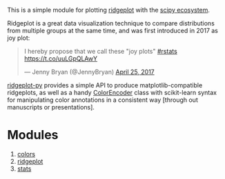 This is a simple module for plotting [ridgeplot](https://clauswilke.com/blog/2017/09/15/goodbye-joyplots/) with the [scipy ecosystem](https://www.scipy.org/about.html).

Ridgeplot is a great data visualization technique to compare distributions from multiple groups at the same time, and was first introduced in 2017 as joy plot:

<blockquote class="twitter-tweet"><p lang="en" dir="ltr">I hereby propose that we call these &quot;joy plots&quot; <a href="https://twitter.com/hashtag/rstats?src=hash&amp;ref_src=twsrc%5Etfw">#rstats</a> <a href="https://t.co/uuLGpQLAwY">https://t.co/uuLGpQLAwY</a></p>&mdash; Jenny Bryan (@JennyBryan) <a href="https://twitter.com/JennyBryan/status/856674638981550080?ref_src=twsrc%5Etfw">April 25, 2017</a></blockquote> 

[ridgeplot-py](https://pypi.org/project/ridgeplot-py/) provides a simple API to produce matplotlib-compatible ridgeplots, as well as a handy [ColorEncoder](https://github.com/wckdouglas/ridgeplot-py/blob/0198628ce0622e2e7f4f4e9284165d5d09324ca9/ridgeplot/colors.py#L117) class with scikit-learn syntax for manipulating color annotations in a consistent way [through out manuscripts or presentations].


# Modules

1. [colors](colors.md)
2. [ridgeplot](ridge_plot.md)
3. [stats](stats.md)
